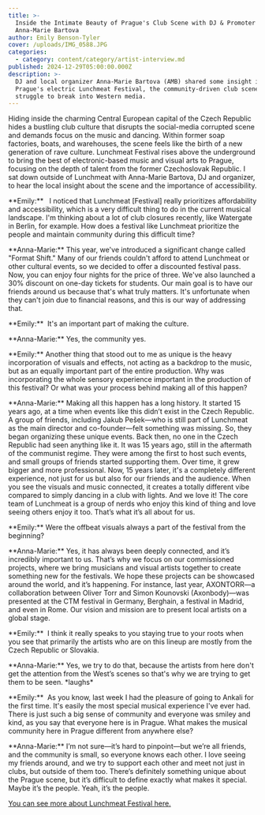 ```yaml
---
title: >-
  Inside the Intimate Beauty of Prague's Club Scene with DJ & Promoter
  Anna-Marie Bartova
author: Emily Benson-Tyler
cover: /uploads/IMG_0588.JPG
categories:
  - category: content/category/artist-interview.md
published: 2024-12-29T05:00:00.000Z
description: >-
  DJ and local organizer Anna-Marie Bartova (AMB) shared some insight into
  Prague's electric Lunchmeat Festival, the community-driven club scene, and the
  struggle to break into Western media.
---
```


Hiding inside the charming Central European capital of the Czech Republic hides a bustling club culture that disrupts the social-media corrupted scene and demands focus on the music and dancing. Within former soap factories, boats, and warehouses, the scene feels like the birth of a new generation of rave culture. Lunchmeat Festival rises above the underground to bring the best of electronic-based music and visual arts to Prague, focusing on the depth of talent from the former Czechoslovak Republic. I sat down outside of Lunchmeat with Anna-Marie Bartova, DJ and organizer, to hear the local insight about the scene and the importance of accessibility.

\*\*Emily:\*\*   I noticed that Lunchmeat \[Festival] really prioritizes affordability and accessibility, which is a very difficult thing to do in the current musical landscape. I'm thinking about a lot of club closures recently, like Watergate in Berlin, for example. How does a festival like Lunchmeat prioritize the people and maintain community during this difficult time?

\*\*Anna-Marie:\*\* This year, we've introduced a significant change called "Format Shift." Many of our friends couldn't afford to attend Lunchmeat or other cultural events, so we decided to offer a discounted festival pass. Now, you can enjoy four nights for the price of three. We've also launched a 30% discount on one-day tickets for students. Our main goal is to have our friends around us because that's what truly matters. It's unfortunate when they can't join due to financial reasons, and this is our way of addressing that.

\*\*Emily:\*\*  It's an important part of making the culture.

\*\*Anna-Marie:\*\*	 Yes, the community yes.

\*\*Emily:\*\*	 Another thing that stood out to me as unique is the heavy incorporation of visuals and effects, not acting as a backdrop to the music, but as an equally important part of the entire production. Why was incorporating the whole sensory experience important in the production of this festival? Or what was your process behind making all of this happen?

\*\*Anna-Marie:\*\* 	Making all this happen has a long history. It started 15 years ago, at a time when events like this didn’t exist in the Czech Republic. A group of friends, including Jakub Pešek—who is still part of Lunchmeat as the main director and co-founder—felt something was missing. So, they began organizing these unique events. Back then, no one in the Czech Republic had seen anything like it. It was 15 years ago, still in the aftermath of the communist regime. They were among the first to host such events, and small groups of friends started supporting them. Over time, it grew bigger and more professional. Now, 15 years later, it's a completely different experience, not just for us but also for our friends and the audience. When you see the visuals and music connected, it creates a totally different vibe compared to simply dancing in a club with lights. And we love it! The core team of Lunchmeat is a group of nerds who enjoy this kind of thing and love seeing others enjoy it too. That’s what it’s all about for us.

\*\*Emily:\*\* 	Were the offbeat visuals always a part of the festival from the beginning?

\*\*Anna-Marie:\*\* 	Yes, it has always been deeply connected, and it’s incredibly important to us. That’s why we focus on our commissioned projects, where we bring musicians and visual artists together to create something new for the festivals. We hope these projects can be showcased around the world, and it’s happening. For instance, last year, AXONTORR—a collaboration between Oliver Torr and Simon Kounovski (Axonbody)—was presented at the CTM festival in Germany, Berghain, a festival in Madrid, and even in Rome. Our vision and mission are to present local artists on a global stage.

\*\*Emily:\*\*  I think it really speaks to you staying true to your roots when you see that primarily the artists who are on this lineup are mostly from the Czech Republic or Slovakia.

\*\*Anna-Marie:\*\* Yes, we try to do that, because the artists from here don't get the attention from the West’s scenes so that's why we are trying to get them to be seen. \*laughs\*

\*\*Emily:\*\*  	As you know, last week I had the pleasure of going to Ankali for the first time. It's easily the most special musical experience I've ever had. There is just such a big sense of community and everyone was smiley and kind, as you say that everyone here is in Prague. What makes the musical community here in Prague different from anywhere else?

\*\*Anna-Marie:\*\* I’m not sure—it’s hard to pinpoint—but we’re all friends, and the community is small, so everyone knows each other. I love seeing my friends around, and we try to support each other and meet not just in clubs, but outside of them too. There’s definitely something unique about the Prague scene, but it’s difficult to define exactly what makes it special. Maybe it’s the people. Yeah, it’s the people.

[You can see more about Lunchmeat Festival here.](https://www.instagram.com/lunchmeatfestival?utm_source=ig_web_button_share_sheet\&igsh=ZDNlZDc0MzIxNw==)
